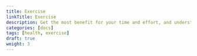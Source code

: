 ```yaml
---
title: Exercise
linkTitle: Exercise
description: Get the most benefit for your time and effort, and understand why.
categories: [docs]
tags: [health, exercise]
draft: true
weight: 3
---
```


